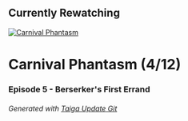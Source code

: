 ﻿
## Currently Rewatching

[![Carnival Phantasm](https://s4.anilist.co/file/anilistcdn/media/anime/cover/medium/bx10012-MNLVctKXaIAf.jpg)](https://anilist.co/anime/10012)

# Carnival Phantasm (4/12)

### Episode 5 - Berserker's First Errand

###### *Generated with [Taiga Update Git](https://github.com/nike4613/taiga-update-git)*